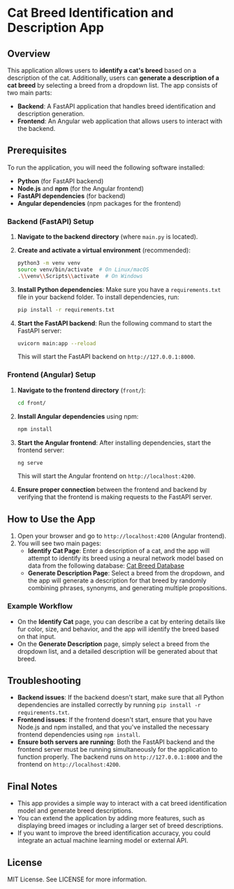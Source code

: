 # Cat Breed Identification and Description App

## Overview

This application allows users to **identify a cat's breed** based on a description of the cat. Additionally, users can **generate a description of a cat breed** by selecting a breed from a dropdown list. The app consists of two main parts:
- **Backend**: A FastAPI application that handles breed identification and description generation.
- **Frontend**: An Angular web application that allows users to interact with the backend.

## Prerequisites

To run the application, you will need the following software installed:

- **Python** (for FastAPI backend)
- **Node.js** and **npm** (for the Angular frontend)
- **FastAPI dependencies** (for backend)
- **Angular dependencies** (npm packages for the frontend)

### Backend (FastAPI) Setup

1. **Navigate to the backend directory** (where `main.py` is located).

2. **Create and activate a virtual environment** (recommended):
    ```bash
    python3 -m venv venv
    source venv/bin/activate  # On Linux/macOS
    .\\venv\\Scripts\\activate  # On Windows
    ```

3. **Install Python dependencies**:
    Make sure you have a `requirements.txt` file in your backend folder. To install dependencies, run:
    ```bash
    pip install -r requirements.txt
    ```

4. **Start the FastAPI backend**:
    Run the following command to start the FastAPI server:
    ```bash
    uvicorn main:app --reload
    ```
    This will start the FastAPI backend on `http://127.0.0.1:8000`.

### Frontend (Angular) Setup

1. **Navigate to the frontend directory** (`front/`):
    ```bash
    cd front/
    ```

2. **Install Angular dependencies** using npm:
    ```bash
    npm install
    ```

3. **Start the Angular frontend**:
    After installing dependencies, start the frontend server:
    ```bash
    ng serve
    ```
    This will start the Angular frontend on `http://localhost:4200`.

4. **Ensure proper connection** between the frontend and backend by verifying that the frontend is making requests to the FastAPI server.

## How to Use the App

1. Open your browser and go to `http://localhost:4200` (Angular frontend).
2. You will see two main pages:
    - **Identify Cat Page**: Enter a description of a cat, and the app will attempt to identify its breed using a neural network model based on data from the following database:
      [Cat Breed Database](https://data.mendeley.com/datasets/ht5p5pg7b7/1)
    - **Generate Description Page**: Select a breed from the dropdown, and the app will generate a description for that breed by randomly combining phrases, synonyms, and generating multiple propositions.

### Example Workflow

- On the **Identify Cat** page, you can describe a cat by entering details like fur color, size, and behavior, and the app will identify the breed based on that input.
- On the **Generate Description** page, simply select a breed from the dropdown list, and a detailed description will be generated about that breed.

## Troubleshooting

- **Backend issues**: If the backend doesn't start, make sure that all Python dependencies are installed correctly by running `pip install -r requirements.txt`.
- **Frontend issues**: If the frontend doesn't start, ensure that you have Node.js and npm installed, and that you've installed the necessary frontend dependencies using `npm install`.
- **Ensure both servers are running**: Both the FastAPI backend and the frontend server must be running simultaneously for the application to function properly. The backend runs on `http://127.0.0.1:8000` and the frontend on `http://localhost:4200`.

## Final Notes

- This app provides a simple way to interact with a cat breed identification model and generate breed descriptions.
- You can extend the application by adding more features, such as displaying breed images or including a larger set of breed descriptions.
- If you want to improve the breed identification accuracy, you could integrate an actual machine learning model or external API.

## License

MIT License. See LICENSE for more information.
